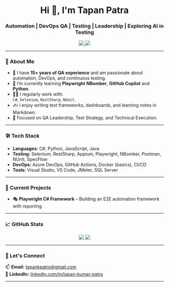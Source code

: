 <h1 align="center">Hi 👋, I'm Tapan Patra</h1>
<h3 align="center">Automation | DevOps QA | Testing | Leadership | Exploring AI in Testing </h3>

<p align="center">
  <a href="www.linkedin.com/in/tapan-kumar-patra-4b115824" target="_blank">
    <img src="https://img.shields.io/badge/-LinkedIn-blue?style=flat-square&logo=linkedin" />
  </a>
  <a href="mailto:tapankpatro@gmail.com" target="_blank">
    <img src="https://img.shields.io/badge/-Email-red?style=flat-square&logo=gmail&logoColor=white" />
  </a>
</p>

---

### 💼 About Me

- 🚀 I have **15+ years of QA experience** and am passionate about automation, DevOps, and continuous testing.
- 🧠 I’m currently learning **Playwright** **NBomber**, **GitHub Copilot** and **Python**.
- 👨‍💻 I regularly work with:  
  `C#`, `Selenium`, `RestSharp`, `NUnit`.
- ✍️ I enjoy writing test frameworks, dashboards, and learning notes in Markdown.
- 🎯 Focused on QA Leadership, Test Strategy, and Technical Execution.

---

### 🛠️ Tech Stack

- **Languages:** C#, Python, JavaScript, Java
- **Testing:** Selenium, RestSharp, Appium, Playwright, NBomber, Postman, NUnit, SpecFlow
- **DevOps:** Azure DevOps, GitHub Actions, Docker (basics), CI/CD
- **Tools:** Visual Studio, VS Code, JMeter, SQL Server

---

### 📘 Current Projects
- 🎭 **Playwright C# Framework** – Building an E2E automation framework with reporting
---

### 📈 GitHub Stats

<p align="center">
  <img src="https://github-readme-stats.vercel.app/api?username=tapanpatra&show_icons=true&theme=radical" />
  <img src="https://github-readme-streak-stats.herokuapp.com/?user=tapanpatra&theme=radical" />
</p>

---
### 💬 Let's Connect

📫 **Email:** tapankpatro@gmail.com  
🔗 **LinkedIn:** [linkedin.com/in/tapan-kumar-patra](https://www.linkedin.com/in/tapan-kumar-patra-4b115824/)

---
